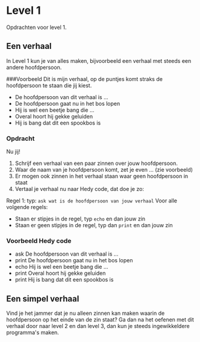 # Level 1

Opdrachten voor level 1.

## Een verhaal

In Level 1 kun je van alles maken, bijvoorbeeld een verhaal met steeds een andere hoofdpersoon.

###Voorbeeld
Dit is mijn verhaal, op de puntjes komt straks de hoofdpersoon te staan die jij kiest.

* De hoofdpersoon van dit verhaal is ...
* De hoofdpersoon gaat nu in het bos lopen
* Hij is wel een beetje bang die ...
* Overal hoort hij gekke geluiden
* Hij is bang dat dit een spookbos is

### Opdracht

Nu jij! 

1. Schrijf een verhaal van een paar zinnen over jouw hoofdpersoon.
2. Waar de naam van je hoofdpersoon komt, zet je even ... (zie voorbeeld)
3. Er mogen ook zinnen in het verhaal staan waar geen hoofdpersoon in staat
4. Vertaal je verhaal nu naar Hedy code, dat doe je zo:

Regel 1: typ: `ask wat is de hoofdpersoon van jouw verhaal`
Voor alle volgende regels:
* Staan er stipjes in de regel, typ `echo` en dan jouw zin
* Staan er geen stipjes in de regel, typ dan `print` en dan jouw zin

### Voorbeeld Hedy code

* ask De hoofdpersoon van dit verhaal is ...
* print De hoofdpersoon gaat nu in het bos lopen
* echo Hij is wel een beetje bang die ...
* print Overal hoort hij gekke geluiden
* print Hij is bang dat dit een spookbos is


## Een simpel verhaal
Vind je het jammer dat je nu alleen zinnen kan maken waarin de hoofdpersoon op het einde van de zin staat?
Ga dan na het oefenen met dit verhaal door naar level 2 en dan level 3, dan kun je steeds ingewikkeldere programma's maken.
